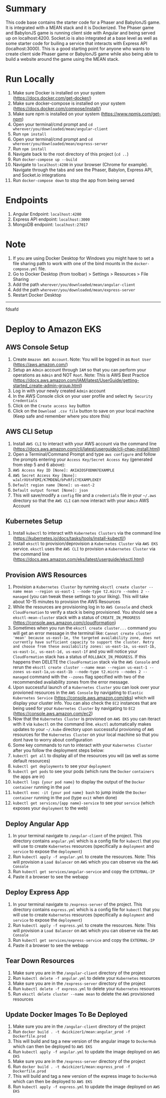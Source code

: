 Summary
===============

This code base contains the starter code for a Phaser and BabylonJS game. It is integrated with a MEAN stack and it is Dockerized. The Phaser game and BabylonJS game is running client side with Angular and being served up on localhost:4200. Socket.io is also integrated at a base level as well as some starter code for builing a service that interacts with Express API (localhost:3000). This is a good starting point for anyone who wants to create client side Phaser game or BabylonJS game while also being able to build a website around the game using the MEAN stack.

Run Locally
===============

1. Make sure Docker is installed on your system (https://docs.docker.com/get-docker/)
2. Make sure docker-compose is installed on your system (https://docs.docker.com/compose/install/)
3. Make sure npm is installed on your system (https://www.npmjs.com/get-npm)
4. Open your terminal/cmd prompt and `cd wherever/you/downloaded/mean/angular-client`
5. Run `npm install`
6. Open your terminal/cmd prompt and `cd wherever/you/downloaded/mean/express-server`
7. Run `npm install`
8. Navigate back to the root directory of this project (`cd ..`)
9. Run `docker-compose up --build`
10. Navigate to `localhost:4200` in your browser (Chrome for example). Navigate through the tabs and see the Phaser, Babylon, Express API, and Socket.io integrations
11. Run `docker-compose down` to stop the app from being served

Endpoints
===============

1. Angular Endpoint: `localhost:4200`
2. Express API endpoint: `localhost:3000`
3. MongoDB endpoint: `localhost:27017`

Note
===============

1. If you are using Docker Desktop for Windows you might have to set a file sharing path to work with one of the bind mounts in the `docker-compose.yml` file.
2. Go to Docker Desktop (from toolbar) > Settings > Resources > File Sharing
3. Add the path `wherever/you/downloaded/mean/angular-client`
4. Add the path `wherever/you/downloaded/mean/express-server`
5. Restart Docker Desktop

-------------

fdsafd

Deploy to Amazon EKS
=====================

AWS Console Setup
-----------------
1. Create `Amazon AWS Account`. Note: You will be logged in as `Root User` (https://aws.amazon.com/)
2. Setup an `Admin` account through `IAM` so that you can perform your operations as `Admin` and NOT `Root`. Note: This is AWS Best Practice (https://docs.aws.amazon.com/IAM/latest/UserGuide/getting-started_create-admin-group.html)
3. Log in with your newly created `Admin` account
4. In the AWS Console click on your user profile and select `My Security Credentials`
5. Click on the `Create access key` button
6. Click on the `Download .csv file` button to save on your local machine (Keep safe and remember where you store this)

AWS CLI Setup
-----------------
1. Install `AWS CLI` to interact with your AWS account via the command line (https://docs.aws.amazon.com/cli/latest/userguide/cli-chap-install.html)
2. Open a Terminal/Command Prompt and type `aws configure` and follow the prompts entering your `Access Key/Secret Access Key` (generated from step 5 and 6 above):
3. `AWS Access Key ID [None]: AKIAIOSFODNN7EXAMPLE`
4. `AWS Secret Access Key [None]: wJalrXUtnFEMI/K7MDENG/bPxRfiCYEXAMPLEKEY`
5. `Default region name [None]: us-east-2`
6. `Default output format [None]: json`
7. This will save/modify a `config` file and a `credentials` file in your `~/.aws` directory so that the `AWS CLI` can now interact with your `Admin` AWS Account

Kubernetes Setup
-----------------
1. Install `kubectl` to interact with `Kubernetes Clusters` via the command line (https://kubernetes.io/docs/tasks/tools/install-kubectl/)
2. Install `eksctl` to provision/deprovision a `Kubernetes Cluster` via `AWS EKS` service. `eksctl` uses the `AWS CLI` to provision a `Kubernetes Cluster` via the command line (https://docs.aws.amazon.com/eks/latest/userguide/eksctl.html)

Provision AWS Resources
-----------------
1. Provision a `Kubernetes Cluster` by running `eksctl create cluster --name mean --region us-east-1 --node-type t2.micro --nodes 2 --managed` (you can tweak these settings to your liking). This will take about 10-15 minutes to provision the AWS Resources
2. While the resources are provisioning log in to `AWS Console` and check `CloudFormation` to verify a stack is being provisioned. You should see a `eksctl-mean-cluster` stack with a status of `CREATE_IN_PROGRESS` (https://console.aws.amazon.com/cloudformation)
3. Sometimes when you run the `eksctl create cluster...` command you will get an error message in the terminal like: `Cannot create cluster 'mean' because us-east-1e, the targeted availability zone, does not currently have sufficient capacity to support the cluster. Retry and choose from these availability zones: us-east-1a, us-east-1b, us-east-1c, us-east-1d, us-east-1f` and you will notice your `CloudFormation` stack has a status of `ROLLBACK_IN_PROGRESS`. If this happens then DELETE the `CloudFormation` stack via the `AWS Console` and rerun the `eksctl create cluster --name mean --region us-east-1 --zones us-east-1a,us-east-1b --node-type t2.micro --nodes 2 --managed` command with the `--zones` flag specified with two of the recommended availability zones from the error message.
4. Upon successful launch of a `Kubernetes Cluster` you can look over your provioned resources in the `AWS Console` by navigating to `Elastic Kubernetes Service` (https://console.aws.amazon.com/eks) which will display your cluster info. You can also check the `EC2` instances that are being used for your `Kubernetes Cluster` by navigating to `EC2` (https://console.aws.amazon.com/ec2)
5. Now that the `Kubernetes Cluster` is provioned on `AWS EKS` you can iteract with it via `kubectl` on the command line. `eksctl` automatically makes updates to your `~/.kube` directory upon successsful provioning of `AWS` resources for the `Kubernetes Cluster` on your local machine so that you dont have to worry about configuration 
6. Some key commands to run to interact with your `Kubernetes Cluster` after you follow the deployment steps below:
7. `kubectl get all` to display all of the resources you will (as well as some default resources)
8. `kubectl get deployments` to see your `deployment`
9. `kubectl get pods` to see your pods (which runs the `Docker` `containers` the apps are in)
10. `kubectl logs {your pod name}` to display the output of the `Docker` `container` running in the `pod`
11. `kubectl exec -it {your pod name} bash` to jump inside the `Docker` `container` running in the `pod` (type `exit` when done)
12. `kubectl get services/{app name}-service` to see your `service` (which exposes your `deployment` to the web)

Deploy Angular App
------------------
1. In your terminal navigate to `/angular-client` of the project. This directory contains `angular.yml` which is a config file for `kubectl` that you will use to create `Kubernetes` resources (specifically a `deployment` and `service` to expose the `deployment`)
2. Run `kubectl apply -f angular.yml` to create the resources. Note: This will provision a `Load Balancer` on `AWS` which you can observe via the `AWS Console`
3. Run `kubectl get services/angular-service` and copy the `EXTERNAL-IP`
4. Paste it a browser to see the webapp

Deploy Express App
-----------------
1. In your terminal navigate to `/express-server` of the project. This directory contains `express.yml` which is a config file for `kubectl` that you will use to create `Kubernetes` resources (specifically a `deployment` and `service` to expose the `deployment`)
2. Run `kubectl apply -f express.yml` to create the resources. Note: This will provision a `Load Balancer` on `AWS` which you can observe via the `AWS Console`
3. Run `kubectl get services/express-service` and copy the `EXTERNAL-IP`
4. Paste it a browser to see the webapp

Tear Down Resources
--------------------
1. Make sure you are in the `/angular-client` directory of the project
2. Run `kubectl delete -f angular.yml` to delete your `Kubernetes` resources
3. Make sure you are in the `/express-server` directory of the project
4. Run `kubectl delete -f express.yml` to delete your `Kubernetes` resources
5. Run `eksctl delete cluster --name mean` to delete the `AWS` provisioned resources

Update Docker Images To Be Deployed
-----------------------------------
1. Make sure you are in the `/angular-client` directory of the project
2. Run `docker build . -t dwickizer1/mean:angular_prod -f Dockerfile.prod`
3. This will build and tag a new version of the angular image to `DockerHub` which can then be deployed to `AWS EKS`
4. Run `kubectl apply -f angular.yml` to update the image deployed on `AWS EKS`
5. Make sure you are in the `/express-server` directory of the project
6. Run `docker build . -t dwickizer1/mean:express_prod -f Dockerfile.prod`
7. This will build and tag a new version of the express image to `DockerHub` which can then be deployed to `AWS EKS`
8. Run `kubectl apply -f express.yml` to update the image deployed on `AWS EKS`
